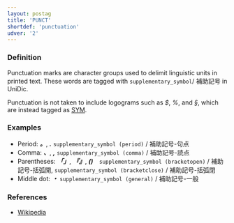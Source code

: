 ```yaml
---
layout: postag
title: 'PUNCT'
shortdef: 'punctuation'
udver: '2'
---
```


### Definition

Punctuation marks are character groups used to delimit linguistic units in printed text.
These words are tagged with `supplementary_symbol`/ 補助記号 in UniDic.


Punctuation is not taken to include logograms such as _$_, _%_, and
_§_, which are instead tagged as [SYM]().

### Examples

- Period: _<b>。</b>_, _<b>.</b>_ `supplementary_symbol (period)` / 補助記号-句点
- Comma: _<b>、</b>_, _<b>,</b>_ `supplementary_symbol (comma)` / 補助記号-読点
- Parentheses: _<b>「」</b>_, _<b>『』</b>_, _<b>()</b>_　`supplementary_symbol (bracketopen)` / 補助記号-括弧開, `supplementary_symbol (bracketclose)` / 補助記号-括弧閉
- Middle dot: _<b>・</b>_ `supplementary_symbol (general)` / 補助記号-一般


### References

- [Wikipedia](http://en.wikipedia.org/wiki/Punctuation)
<!-- Interlanguage links updated So kvě 14 19:01:56 CEST 2022 -->
